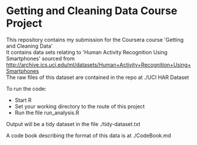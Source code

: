 Getting and Cleaning Data Course Project
========================================================

This repository contains my submission for the Coursera course 'Getting and Cleaning Data'  
It contains data sets relating to 'Human Activity Recognition Using Smartphones' sourced from 
http://archive.ics.uci.edu/ml/datasets/Human+Activity+Recognition+Using+Smartphones  
The raw files of this dataset are contained in the repo at ./UCI HAR Dataset

To run the code:

* Start R
* Set your working directory to the route of this project
* Run the file run_analysis.R

Output will be a tidy dataset in the file ./tidy-dataset.txt  

A code book describing the format of this data is at ./CodeBook.md

